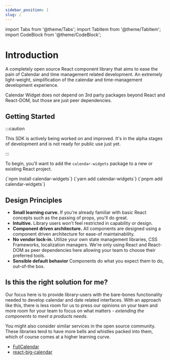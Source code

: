 ```yaml
---
sidebar_position: 1
slug: /
---
```


import Tabs from '@theme/Tabs';
import TabItem from '@theme/TabItem';
import CodeBlock from '@theme/CodeBlock';

# Introduction

A completely open source React component library that aims to ease the pain of Calendar and time management related development. An extremely light-weight, simplification of the calendar and time-management development experience. 

Calendar Widget does not depend on 3rd party packages beyond React and React-DOM, but those are just peer dependencies. 

## Getting Started

:::caution

This SDK is actively being worked on and improved. It's in the alpha stages of development and is not ready for public use just yet.

:::

To begin, you'll want to add the `calendar-widgets` package to a new or existing React project. 

<Tabs defaultValue="pnpm">
  <TabItem value="npm" label="npm" default>
    <CodeBlock language="sh">
      {`npm install calendar-widgets`}
    </CodeBlock>
  </TabItem>
  <TabItem value="yarn" label="yarn">
     <CodeBlock language="sh">
      {`yarn add calendar-widgets`}
    </CodeBlock>
  </TabItem>
  <TabItem value="pnpm" label="pnpm">
     <CodeBlock language="sh">
      {`pnpm add calendar-widgets`}
    </CodeBlock>
  </TabItem>
</Tabs>

## Design Principles

- **Small learning curve.** If you're already familiar with basic React concepts such as the passing of props, you'll do great.
- **Intuitive.** Library users won't feel restricted in capability or design. 
- **Component driven architecture.** All components are designed using a component driven architecture for ease-of maintainability. 
- **No vendor lock-in.** Utilize your own state management libraries, CSS Frameworks, localization managers. We're only using React and React-DOM as peer dependencies here allowing your team to choose their preferred tools.
- **Sensible default behavior** Components do what you expect them to do, out-of-the box. 


## Is this the right solution for me?

Our focus here is to provide library-users with the bare-bones functionality needed to develop calendar and date related interfaces. With an approach like this, there is less room for us to press our opinions on your team and more room for your team to focus on what matters - _extending the components to meet a products needs._

You might also consider similar services in the open source community. These libraries tend to have more bells and whistles packed into them, which of course comes at a higher learning curve.

- [FullCalendar](https://fullcalendar.io/)
- [react-big-calendar](http://jquense.github.io/react-big-calendar/)
